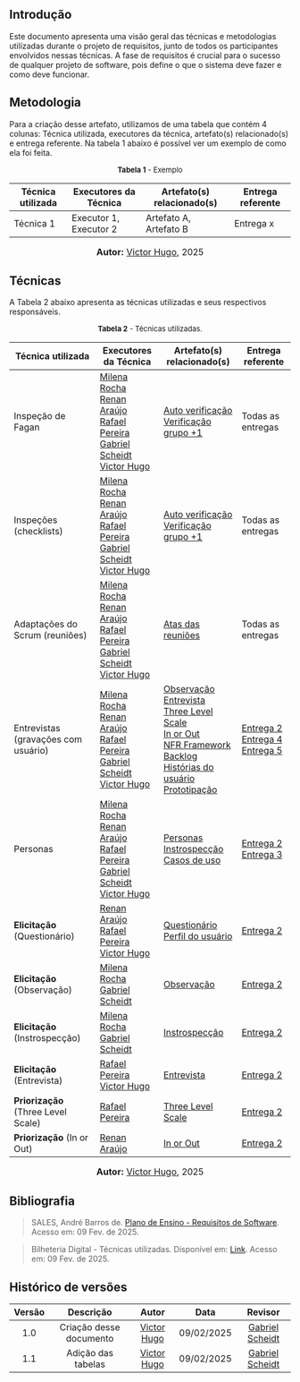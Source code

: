 ## Introdução

Este documento apresenta uma visão geral das técnicas e metodologias utilizadas durante o projeto de requisitos, junto de todos os participantes envolvidos nessas técnicas. A fase de requisitos é crucial para o sucesso de qualquer projeto de software, pois define o que o sistema deve fazer e como deve funcionar.

## Metodologia

Para a criação desse artefato, utilizamos de uma tabela que contém 4 colunas: Técnica utilizada, executores da técnica, artefato(s) relacionado(s) e entrega referente. Na tabela 1 abaixo é possível ver um exemplo de como ela foi feita.

<center>

<font size="2"><p style="text-align: center"><b>Tabela 1</b> - Exemplo</p></font>

| Técnica utilizada | Executores da Técnica | Artefato(s) relacionado(s) | Entrega referente |
|------------------|--------------------------------|---------------------------| --------------|
| Técnica 1       | Executor 1, Executor 2        | Artefato A, Artefato B   |  Entrega x|

<font size="3"><p style="text-align: center"><b>Autor:</b> [Victor Hugo](https://github.com/VHbernardes), 2025</p></font>

</center>

## Técnicas

A Tabela 2 abaixo apresenta as técnicas utilizadas e seus respectivos responsáveis.

<center>

<font size="2"><p style="text-align: center"><b>Tabela 2</b> - Técnicas utilizadas.</p></font>

| Técnica utilizada | Executores da Técnica | Artefato(s) relacionado(s) |Entrega referente| 
|------------------|--------------------------------|---------------------------|--------------|
| Inspeção de Fagan    |  [Milena Rocha](https://github.com/MilenaFRocha) <br>[Renan Araújo](https://github.com/renantfm4)<br>[Rafael Pereira](https://github.com/rafgpereira)<br>[Gabriel Scheidt](https://github.com/Gxaite)<br>[Victor Hugo](https://github.com/VHbernardes)      | [Auto verificação](https://requisitos-de-software.github.io/2024.2-Sympla/verifica%C3%A7ao/verificacao_geral/) <br>[Verificação grupo +1](https://requisitos-de-software.github.io/2024.2-Sympla/verifica%C3%A7ao/verificacao_geral/) | Todas as entregas |
| Inspeções (checklists)      | [Milena Rocha](https://github.com/MilenaFRocha) <br>[Renan Araújo](https://github.com/renantfm4)<br>[Rafael Pereira](https://github.com/rafgpereira)<br>[Gabriel Scheidt](https://github.com/Gxaite)<br>[Victor Hugo](https://github.com/VHbernardes)                | [Auto verificação](https://requisitos-de-software.github.io/2024.2-Sympla/verifica%C3%A7ao/verificacao_geral/) <br>[Verificação grupo +1](https://requisitos-de-software.github.io/2024.2-Sympla/verifica%C3%A7ao/verificacao_geral/)               | Todas as entregas |
| Adaptações do Scrum (reuniões)      | [Milena Rocha](https://github.com/MilenaFRocha) <br>[Renan Araújo](https://github.com/renantfm4)<br>[Rafael Pereira](https://github.com/rafgpereira)<br>[Gabriel Scheidt](https://github.com/Gxaite)<br>[Victor Hugo](https://github.com/VHbernardes)         |  [Atas das reuniões](https://requisitos-de-software.github.io/2024.2-Sympla/Atas/ata1/)  | Todas as entregas |
|  Entrevistas (gravações com usuário)      | [Milena Rocha](https://github.com/MilenaFRocha) <br>[Renan Araújo](https://github.com/renantfm4)<br>[Rafael Pereira](https://github.com/rafgpereira)<br>[Gabriel Scheidt](https://github.com/Gxaite)<br>[Victor Hugo](https://github.com/VHbernardes)          |  [Observação](https://requisitos-de-software.github.io/2024.2-Sympla/elicitacao/tecnicas/observacao/)<br> [Entrevista](https://requisitos-de-software.github.io/2024.2-Sympla/elicitacao/tecnicas/entrevista/)<br> [Three Level Scale](https://requisitos-de-software.github.io/2024.2-Sympla/elicitacao/priorizacao/three_level_scale/) <br>[In or Out](https://requisitos-de-software.github.io/2024.2-Sympla/elicitacao/priorizacao/in_or_out/) <br> [NFR Framework](https://requisitos-de-software.github.io/2024.2-Sympla/modelagem/nfr/) <br> [Backlog](https://requisitos-de-software.github.io/2024.2-Sympla/modelagem/backlog/) <br> [Histórias do usuário](https://requisitos-de-software.github.io/2024.2-Sympla/modelagem/historias_usuario/) <br> [Prototipação](https://requisitos-de-software.github.io/2024.2-Sympla/validacao/prototipo/)  | [Entrega 2](https://requisitos-de-software.github.io/2024.2-Sympla/elicitacao/perfil_usuario/) <br> [Entrega 4](https://requisitos-de-software.github.io/2024.2-Sympla/modelagem/nfr/) <br> [Entrega 5](https://requisitos-de-software.github.io/2024.2-Sympla/validacao/prototipo/) |
| Personas      | [Milena Rocha](https://github.com/MilenaFRocha) <br>[Renan Araújo](https://github.com/renantfm4)<br>[Rafael Pereira](https://github.com/rafgpereira)<br>[Gabriel Scheidt](https://github.com/Gxaite)<br>[Victor Hugo](https://github.com/VHbernardes)         |  [Personas](https://requisitos-de-software.github.io/2024.2-Sympla/elicitacao/personas/) <br> [Instrospecção](https://requisitos-de-software.github.io/2024.2-Sympla/elicitacao/tecnicas/introspeccao/) <br> [Casos de uso](https://requisitos-de-software.github.io/2024.2-Sympla/modelagem/casos_de_uso/) | [Entrega 2](https://requisitos-de-software.github.io/2024.2-Sympla/elicitacao/perfil_usuario/) <br>[Entrega 3](https://requisitos-de-software.github.io/2024.2-Sympla/modelagem/cenarios/) |
|   **Elicitação** (Questionário)    |  [Renan Araújo](https://github.com/renantfm4)<br>[Rafael Pereira](https://github.com/rafgpereira)<br>[Victor Hugo](https://github.com/VHbernardes)         |  [Questionário](https://requisitos-de-software.github.io/2024.2-Sympla/elicitacao/tecnicas/questionario/) </br> [Perfil do usuário](https://requisitos-de-software.github.io/2024.2-Sympla/elicitacao/perfil_usuario/) | [Entrega 2](https://requisitos-de-software.github.io/2024.2-Sympla/elicitacao/perfil_usuario/) |
|  **Elicitação** (Observação)   | [Milena Rocha](https://github.com/MilenaFRocha)<br>[Gabriel Scheidt](https://github.com/Gxaite)        |  [Observação](https://requisitos-de-software.github.io/2024.2-Sympla/elicitacao/tecnicas/observacao/)  | [Entrega 2](https://requisitos-de-software.github.io/2024.2-Sympla/elicitacao/perfil_usuario/) |
|  **Elicitação** (Instrospecção)          | [Milena Rocha](https://github.com/MilenaFRocha) <br>[Gabriel Scheidt](https://github.com/Gxaite)         |  [Instrospecção](https://requisitos-de-software.github.io/2024.2-Sympla/elicitacao/tecnicas/introspeccao/)  | [Entrega 2](https://requisitos-de-software.github.io/2024.2-Sympla/elicitacao/perfil_usuario/) |
|  **Elicitação** (Entrevista)      | [Rafael Pereira](https://github.com/rafgpereira)<br>[Victor Hugo](https://github.com/VHbernardes)         |  [Entrevista](https://requisitos-de-software.github.io/2024.2-Sympla/elicitacao/tecnicas/entrevista/)  | [Entrega 2](https://requisitos-de-software.github.io/2024.2-Sympla/elicitacao/perfil_usuario/) |
| **Priorização** (Three Level Scale)     | [Rafael Pereira](https://github.com/rafgpereira)        |  [Three Level Scale](https://requisitos-de-software.github.io/2024.2-Sympla/elicitacao/priorizacao/three_level_scale/)  | [Entrega 2](https://requisitos-de-software.github.io/2024.2-Sympla/elicitacao/perfil_usuario/) |
|  **Priorização** (In or Out)   | [Renan Araújo](https://github.com/renantfm4)     |  [In or Out](https://requisitos-de-software.github.io/2024.2-Sympla/elicitacao/priorizacao/in_or_out/)  | [Entrega 2](https://requisitos-de-software.github.io/2024.2-Sympla/elicitacao/perfil_usuario/) |

<font size="3"><p style="text-align: center"><b>Autor:</b> [Victor Hugo](https://github.com/VHbernardes), 2025</p></font>

</center>


## **Bibliografia**

> SALES, André Barros de. <a href="https://aprender3.unb.br/pluginfile.php/2972367/mod_resource/content/51/Plano_de_Ensino%20RE%20022024%20Turma%2002%20v1.pdf">Plano de Ensino - Requisitos de Software</a>. Acesso em: 09 Fev. de 2025.

> Bilheteria Digital - Técnicas utilizadas. Disponível em: [Link](https://requisitos-de-software.github.io/2023.1-BilheteriaDigital/entrega-final/tecnicas-utilizadas/). Acesso em: 09 Fev. de 2025.


## Histórico de versões

| Versão |          Descrição              |     Autor      |      Data      |   Revisor     |
|:------:|:-------------------------------:|:--------------:|:--------------:|:-------------:|
|  1.0   | Criação desse documento |  [Victor Hugo](https://github.com/VHbernardes) | 09/02/2025   | [Gabriel Scheidt](https://github.com/Gxaite) |
|  1.1   | Adição das tabelas |  [Victor Hugo](https://github.com/VHbernardes) | 09/02/2025   | [Gabriel Scheidt](https://github.com/Gxaite) |


